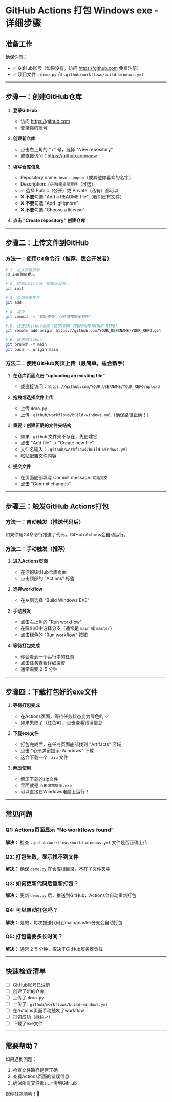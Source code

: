 # GitHub Actions 打包 Windows exe - 详细步骤

## 准备工作

确保你有：
- ✅ GitHub账号（如果没有，访问 https://github.com 免费注册）
- ✅ 项目文件：`demo.py` 和 `.github/workflows/build-windows.yml`

---

## 步骤一：创建GitHub仓库

1. **登录GitHub**
   - 访问 https://github.com
   - 登录你的账号

2. **创建新仓库**
   - 点击右上角的 "+" 号，选择 "New repository"
   - 或直接访问：https://github.com/new

3. **填写仓库信息**
   - Repository name: `heart-popup`（或其他你喜欢的名字）
   - Description: `心形弹窗提示程序`（可选）
   - ✅ 选择 Public（公开）或 Private（私有）都可以
   - ❌ **不要**勾选 "Add a README file"（我们已有文件）
   - ❌ **不要**勾选 "Add .gitignore"
   - ❌ **不要**勾选 "Choose a license"

4. **点击 "Create repository" 创建仓库**

---

## 步骤二：上传文件到GitHub

### 方法一：使用Git命令行（推荐，适合开发者）

```bash
# 1. 进入项目目录
cd 心形弹窗提示

# 2. 初始化Git仓库（如果还没有）
git init

# 3. 添加所有文件
git add .

# 4. 提交
git commit -m "初始提交：心形弹窗提示程序"

# 5. 连接到GitHub仓库（替换YOUR_USERNAME和YOUR_REPO）
git remote add origin https://github.com/YOUR_USERNAME/YOUR_REPO.git

# 6. 推送到GitHub
git branch -M main
git push -u origin main
```

### 方法二：使用GitHub网页上传（最简单，适合新手）

1. **在仓库页面点击 "uploading an existing file"**
   - 或直接访问：`https://github.com/YOUR_USERNAME/YOUR_REPO/upload`

2. **拖拽或选择文件上传**
   - 上传 `demo.py`
   - 上传 `.github/workflows/build-windows.yml`（确保路径正确！）

3. **重要：创建正确的文件夹结构**
   - 如果 `.github` 文件夹不存在，先创建它
   - 点击 "Add file" → "Create new file"
   - 文件名输入：`.github/workflows/build-windows.yml`
   - 粘贴配置文件内容

4. **提交文件**
   - 在页面底部填写 Commit message: `初始提交`
   - 点击 "Commit changes"

---

## 步骤三：触发GitHub Actions打包

### 方法一：自动触发（推送代码后）

如果你用Git命令行推送了代码，GitHub Actions会自动运行。

### 方法二：手动触发（推荐）

1. **进入Actions页面**
   - 在你的GitHub仓库页面
   - 点击顶部的 "Actions" 标签

2. **选择workflow**
   - 在左侧选择 "Build Windows EXE"

3. **手动触发**
   - 点击右上角的 "Run workflow"
   - 在弹出框中选择分支（通常是 `main` 或 `master`）
   - 点击绿色的 "Run workflow" 按钮

4. **等待打包完成**
   - 你会看到一个运行中的任务
   - 点击任务查看详细进度
   - 通常需要 2-5 分钟

---

## 步骤四：下载打包好的exe文件

1. **等待打包完成**
   - 在Actions页面，等待任务状态变为绿色的 ✓
   - 如果失败了（红色❌），点击查看错误信息

2. **下载exe文件**
   - 打包完成后，在任务页面底部找到 "Artifacts" 区域
   - 点击 "心形弹窗提示-Windows" 下载
   - 这会下载一个 `.zip` 文件

3. **解压使用**
   - 解压下载的zip文件
   - 里面就是 `心形弹窗提示.exe`
   - 可以直接在Windows电脑上运行！

---

## 常见问题

### Q1: Actions页面显示 "No workflows found"
**解决：** 检查 `.github/workflows/build-windows.yml` 文件是否正确上传

### Q2: 打包失败，显示找不到文件
**解决：** 确保 `demo.py` 在仓库根目录，不在子文件夹中

### Q3: 如何更新代码后重新打包？
**解决：** 更新 `demo.py` 后，推送到GitHub，Actions会自动重新打包

### Q4: 可以自动打包吗？
**解决：** 是的，每次推送代码到main/master分支会自动打包

### Q5: 打包需要多长时间？
**解决：** 通常 2-5 分钟，取决于GitHub服务器负载

---

## 快速检查清单

- [ ] GitHub账号已注册
- [ ] 创建了新的仓库
- [ ] 上传了 `demo.py`
- [ ] 上传了 `.github/workflows/build-windows.yml`
- [ ] 在Actions页面手动触发了workflow
- [ ] 打包成功（绿色✓）
- [ ] 下载了exe文件

---

## 需要帮助？

如果遇到问题：
1. 检查文件路径是否正确
2. 查看Actions页面的错误信息
3. 确保所有文件都已上传到GitHub

祝你打包顺利！🎉

